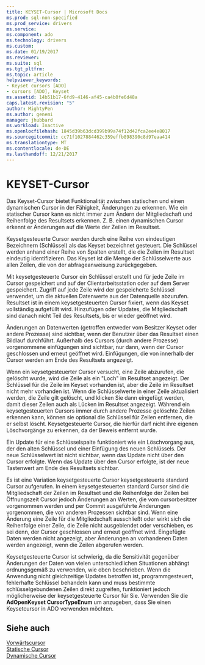 ```yaml
---
title: KEYSET-Cursor | Microsoft Docs
ms.prod: sql-non-specified
ms.prod_service: drivers
ms.service: 
ms.component: ado
ms.technology: drivers
ms.custom: 
ms.date: 01/19/2017
ms.reviewer: 
ms.suite: sql
ms.tgt_pltfrm: 
ms.topic: article
helpviewer_keywords:
- Keyset cursors [ADO]
- cursors [ADO], Keyset
ms.assetid: 14b51b17-6fd9-4146-af45-ca4b0fe6d48a
caps.latest.revision: "5"
author: MightyPen
ms.author: genemi
manager: jhubbard
ms.workload: Inactive
ms.openlocfilehash: 1845d39b63dcd399b99a74f12d42fca2ee4e8017
ms.sourcegitcommit: cc71f1027884462c359effb898390c8d97eaa414
ms.translationtype: MT
ms.contentlocale: de-DE
ms.lasthandoff: 12/21/2017
---
```

# <a name="keyset-cursors"></a>KEYSET-Cursor
Das Keyset-Cursor bietet Funktionalität zwischen statischen und einen dynamischen Cursor in der Fähigkeit, Änderungen zu erkennen. Wie ein statischer Cursor kann es nicht immer zum Ändern der Mitgliedschaft und Reihenfolge des Resultsets erkennen. Z. B. einen dynamischen Cursor erkennt er Änderungen auf die Werte der Zeilen im Resultset.  
  
 Keysetgesteuerte Cursor werden durch eine Reihe von eindeutigen Bezeichnern (Schlüssel) als das Keyset bezeichnet gesteuert. Die Schlüssel werden anhand einer Reihe von Spalten erstellt, die die Zeilen im Resultset eindeutig identifizieren. Das Keyset ist die Menge der Schlüsselwerte aus allen Zeilen, die von der abfrageanweisung zurückgegeben.  
  
 Mit keysetgesteuerte Cursor ein Schlüssel erstellt und für jede Zeile im Cursor gespeichert und auf der Clientarbeitsstation oder auf dem Server gespeichert. Zugriff auf jede Zeile wird der gespeicherte Schlüssel verwendet, um die aktuellen Datenwerte aus der Datenquelle abzurufen. Resultset ist in einem keysetgesteuerten Cursor fixiert, wenn das Keyset vollständig aufgefüllt wird. Hinzufügen oder Updates, die Mitgliedschaft sind danach nicht Teil des Resultsets, bis er wieder geöffnet wird.  
  
 Änderungen an Datenwerten (getroffen entweder vom Besitzer Keyset oder andere Prozesse) sind sichtbar, wenn der Benutzer über das Resultset einen Bildlauf durchführt. Außerhalb des Cursors (durch andere Prozesse) vorgenommene einfügungen sind sichtbar, nur dann, wenn der Cursor geschlossen und erneut geöffnet wird. Einfügungen, die von innerhalb der Cursor werden am Ende des Resultsets angezeigt.  
  
 Wenn ein keysetgesteuerter Cursor versucht, eine Zeile abzurufen, die gelöscht wurde, wird die Zeile als ein "Loch" im Resultset angezeigt. Der Schlüssel für die Zeile im Keyset vorhanden ist, aber die Zeile im Resultset nicht mehr vorhanden ist. Wenn die Schlüsselwerte in einer Zeile aktualisiert werden, die Zeile gilt gelöscht, und klicken Sie dann eingefügt werden, damit dieser Zeilen auch als Lücken im Resultset angezeigt. Während ein keysetgesteuerten Cursors immer durch andere Prozesse gelöschte Zeilen erkennen kann, können sie optional die Schlüssel für Zeilen entfernen, die er selbst löscht. Keysetgesteuerte Cursor, die hierfür darf nicht ihre eigenen Löschvorgänge zu erkennen, da der Beweis entfernt wurde.  
  
 Ein Update für eine Schlüsselspalte funktioniert wie ein Löschvorgang aus, der den alten Schlüssel und einer Einfügung des neuen Schlüssels. Der neue Schlüsselwert ist nicht sichtbar, wenn das Update nicht über den Cursor erfolgte. Wenn das Update über den Cursor erfolgte, ist der neue Tastenwert am Ende des Resultsets sichtbar.  
  
 Es ist eine Variation keysetgesteuerte Cursor keysetgesteuerte standard Cursor aufgerufen. In einem keysetgesteuerten standard Cursor sind die Mitgliedschaft der Zeilen im Resultset und die Reihenfolge der Zeilen bei Öffnungszeit Cursor jedoch Änderungen an Werten, die vom cursorbesitzer vorgenommen werden und per Commit ausgeführte Änderungen vorgenommen, die von anderen Prozessen sichtbar sind. Wenn eine Änderung eine Zeile für die Mitgliedschaft ausschließt oder wirkt sich die Reihenfolge einer Zeile, die Zeile nicht ausgeblendet oder verschieben, es sei denn, der Cursor geschlossen und erneut geöffnet wird. Eingefügte Daten werden nicht angezeigt, aber Änderungen an vorhandenen Daten werden angezeigt, wenn die Zeilen abgerufen werden.  
  
 Keysetgesteuerte Cursor ist schwierig, da die Sensitivität gegenüber Änderungen der Daten von vielen unterschiedlichen Situationen abhängt ordnungsgemäß zu verwenden, wie oben beschrieben. Wenn die Anwendung nicht gleichzeitige Updates betroffen ist, programmgesteuert, fehlerhafte Schlüssel behandeln kann und muss bestimmte schlüsselgebundenen Zeilen direkt zugreifen, funktioniert jedoch möglicherweise der keysetgesteuerte Cursor für Sie. Verwenden Sie die **AdOpenKeyset CursorTypeEnum** um anzugeben, dass Sie einen Keysetcursor in ADO verwenden möchten.  
  
## <a name="see-also"></a>Siehe auch  
 [Vorwärtscursor](../../../ado/guide/data/forward-only-cursors.md)   
 [Statische Cursor](../../../ado/guide/data/static-cursors.md)   
 [Dynamische Cursor](../../../ado/guide/data/dynamic-cursors.md)
